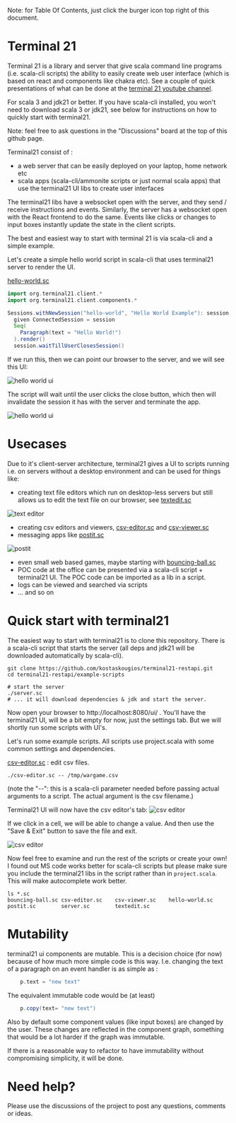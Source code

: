 Note: for Table Of Contents, just click the burger icon top right of this document.

# Terminal 21

Terminal 21 is a library and server that give scala command line programs (i.e. scala-cli scripts) the ability to easily
create web user interface (which is based on react and components like chakra etc). See a couple of quick presentations
of what can be done at the [terminal 21 youtube channel](https://www.youtube.com/@terminal21-gf1oh/videos).

For scala 3 and jdk21 or better. If you have scala-cli installed, you won't need to download scala 3 or jdk21, see below for instructions on how to quickly start with terminal21.

Note: feel free to ask questions in the "Discussions" board at the top of this github page.

Terminal21 consist of :
- a web server that can be easily deployed on your laptop, home network etc 
- scala apps (scala-cli/ammonite scripts or just normal scala apps) that use the terminal21 UI libs to create user interfaces

The terminal21 libs have a websocket open with the server, and they send / receive instructions and events. Similarly, the server
has a websocket open with the React frontend to do the same. Events like clicks or changes to input boxes instantly update
the state in the client scripts.

The best and easiest way to start with terminal 21 is via scala-cli and a simple example.

Let's create a simple hello world script in scala-cli that uses terminal21 server to render the UI.

[hello-world.sc](example-scripts/hello-world.sc)
```scala
import org.terminal21.client.*
import org.terminal21.client.components.*

Sessions.withNewSession("hello-world", "Hello World Example"): session =>
  given ConnectedSession = session
  Seq(
    Paragraph(text = "Hello World!")
  ).render()
  session.waitTillUserClosesSession()
```

If we run this, then we can point our browser to the server, and we will see this UI:

![hello world ui](docs/images/hello-world.png)

The script will wait until the user clicks the close button, which then will invalidate the
session it has with the server and terminate the app. 

![hello world ui](docs/images/hello-world-terminated.png)

# Usecases

Due to it's client-server architecture, terminal21 gives a UI to scripts running i.e. on servers without a desktop environment and
can be used for things like:
- creating text file editors which run on desktop-less servers but still allows us to edit the text file on our browser, see [textedit.sc](example-scripts/textedit.sc)

![text editor](docs/images/text-editor.png)

- creating csv editors and viewers, [csv-editor.sc](example-scripts/csv-editor.sc) and [csv-viewer.sc](example-scripts/csv-viewer.sc)
- messaging apps like [postit.sc](example-scripts/postit.sc)

![postit](docs/images/postit.png)

- even small web based games, maybe starting with [bouncing-ball.sc](example-scripts/bouncing-ball.sc)
- POC code at the office can be presented via a scala-cli script + terminal21 UI. The POC code can be imported as a lib in a script.
- logs can be viewed and searched via scripts
- ... and so on

# Quick start with terminal21

The easiest way to start with terminal21 is to clone this repository. There is a scala-cli
script that starts the server (all deps and jdk21 will be downloaded automatically by scala-cli).

```shell
git clone https://github.com/kostaskougios/terminal21-restapi.git
cd terminal21-restapi/example-scripts

# start the server
./server.sc
# ... it will download dependencies & jdk and start the server.
```
Now open your browser to http://localhost:8080/ui/ . You'll have the terminal21 UI, will be a bit empty for now, just the settings tab. But we will shortly run some scripts with UI's. 

Let's run some example scripts. All scripts use project.scala with some common settings and dependencies.

[csv-editor.sc](example-scripts/csv-editor.sc) : edit csv files.

```shell
./csv-editor.sc -- /tmp/wargame.csv
```
(note the "--": this is a scala-cli parameter needed before passing actual arguments to a script. The actual argument is the csv filename.)

Terminal21 UI will now have the csv editor's tab:
![csv editor](docs/images/csv-editor.png)

If we click in a cell, we will be able to change a value. And then use the "Save & Exit" button to save the file and exit.

![csv editor](docs/images/csv-editor-change.png)

Now feel free to examine and run the rest of the scripts or create your own! I found out MS code works better for scala-cli scripts but
please make sure you include the terminal21 libs in the script rather than in `project.scala`. This will make autocomplete work better.

```shell
ls *.sc
bouncing-ball.sc csv-editor.sc    csv-viewer.sc    hello-world.sc   postit.sc        server.sc        textedit.sc
```

# Mutability

terminal21 ui components are mutable. This is a decision choice (for now) because of how much more simple code is this way. I.e.
changing the text of a paragraph on an event handler is as simple as :

```scala
    p.text = "new text"
```

The equivalent immutable code would be (at least) 
```scala
    p.copy(text= "new text")
```

Also by default some component values (like input boxes) are changed by the user. These changes are reflected in the component graph, something that
would be a lot harder if the graph was immutable.

If there is a reasonable way to refactor to have immutability without compromising simplicity, it will be done.

# Need help?

Please use the discussions of the project to post any questions, comments or ideas.
